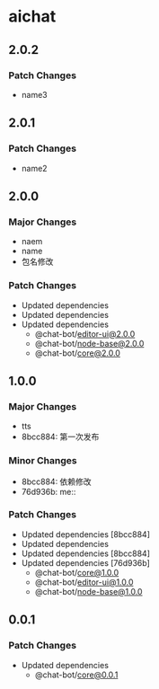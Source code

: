 # aichat

## 2.0.2

### Patch Changes

- name3

## 2.0.1

### Patch Changes

- name2

## 2.0.0

### Major Changes

- naem
- name
- 包名修改

### Patch Changes

- Updated dependencies
- Updated dependencies
- Updated dependencies
  - @chat-bot/editor-ui@2.0.0
  - @chat-bot/node-base@2.0.0
  - @chat-bot/core@2.0.0

## 1.0.0

### Major Changes

- tts
- 8bcc884: 第一次发布

### Minor Changes

- 8bcc884: 依赖修改
- 76d936b: me::

### Patch Changes

- Updated dependencies [8bcc884]
- Updated dependencies
- Updated dependencies [8bcc884]
- Updated dependencies [76d936b]
  - @chat-bot/core@1.0.0
  - @chat-bot/editor-ui@1.0.0
  - @chat-bot/node-base@1.0.0

## 0.0.1

### Patch Changes

- Updated dependencies
  - @chat-bot/core@0.0.1
